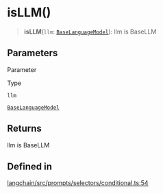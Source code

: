 isLLM()
=======

> **isLLM**(`llm`: [`BaseLanguageModel`](/docs/api/base_language/classes/BaseLanguageModel)): llm is BaseLLM

Parameters[​](#parameters "Direct link to Parameters")
------------------------------------------------------

Parameter

Type

`llm`

[`BaseLanguageModel`](/docs/api/base_language/classes/BaseLanguageModel)

Returns[​](#returns "Direct link to Returns")
---------------------------------------------

llm is BaseLLM

Defined in[​](#defined-in "Direct link to Defined in")
------------------------------------------------------

[langchain/src/prompts/selectors/conditional.ts:54](https://github.com/hwchase17/langchainjs/blob/46e1734/langchain/src/prompts/selectors/conditional.ts#L54)